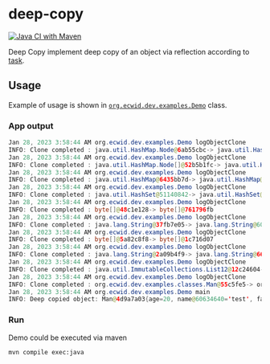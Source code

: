 # deep-copy

[![Java CI with Maven](https://github.com/unrealwork/deep-copy/actions/workflows/maven.yml/badge.svg)](https://github.com/unrealwork/deep-copy/actions/workflows/maven.yml)

Deep Copy implement deep copy of an object via reflection according to [task](https://github.com/Ecwid/new-job/blob/master/Deep-clone.md).

## Usage

Example of usage is shown in [`org.ecwid.dev.examples.Demo`](https://github.com/unrealwork/deep-copy/blob/master/src/main/java/org/ecwid/dev/examples/Demo.java) class.

### App output

```java
Jan 28, 2023 3:58:44 AM org.ecwid.dev.examples.Demo logObjectClone
INFO: Clone completed : java.util.HashMap.Node@6ab55cbc-> java.util.HashMap.Node@2d4c8c11
Jan 28, 2023 3:58:44 AM org.ecwid.dev.examples.Demo logObjectClone
INFO: Clone completed : java.util.HashMap.Node[]@52b5b1fc-> java.util.HashMap.Node[]@2a36f2ee
Jan 28, 2023 3:58:44 AM org.ecwid.dev.examples.Demo logObjectClone
INFO: Clone completed : java.util.HashMap@6435bb7d-> java.util.HashMap@528712e1
Jan 28, 2023 3:58:44 AM org.ecwid.dev.examples.Demo logObjectClone
INFO: Clone completed : java.util.HashSet@51140842-> java.util.HashSet@557dc8eb
Jan 28, 2023 3:58:44 AM org.ecwid.dev.examples.Demo logObjectClone
INFO: Clone completed : byte[]@48c1e128-> byte[]@761796fb
Jan 28, 2023 3:58:44 AM org.ecwid.dev.examples.Demo logObjectClone
INFO: Clone completed : java.lang.String@37fb7e05-> java.lang.String@60634640
Jan 28, 2023 3:58:44 AM org.ecwid.dev.examples.Demo logObjectClone
INFO: Clone completed : byte[]@5a82c8f8-> byte[]@1c716d07
Jan 28, 2023 3:58:44 AM org.ecwid.dev.examples.Demo logObjectClone
INFO: Clone completed : java.lang.String@2a09b4f9-> java.lang.String@66da698f
Jan 28, 2023 3:58:44 AM org.ecwid.dev.examples.Demo logObjectClone
INFO: Clone completed : java.util.ImmutableCollections.List12@12c24604-> java.util.ImmutableCollections.List12@113b7d1
Jan 28, 2023 3:58:44 AM org.ecwid.dev.examples.Demo logObjectClone
INFO: Clone completed : org.ecwid.dev.examples.classes.Man@55c5fe5-> org.ecwid.dev.examples.classes.Man@4d9a7a03
Jan 28, 2023 3:58:44 AM org.ecwid.dev.examples.Demo main
INFO: Deep copied object: Man@4d9a7a03{age=20, name@60634640='test', favoriteBooks@113b7d1=[Lord of the Rings]}
```

### Run
Demo could be executed via maven

```bash
mvn compile exec:java
```




